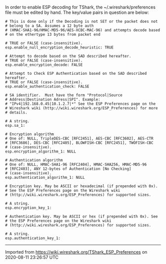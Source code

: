 In order to enable ESP decoding for TShark, the \~/.wireshark/preferences file must be edited by hand. The key/value pairs in question are below:

    # This is done only if the Decoding is not SET or the packet does not
    # belong to a SA. Assumes a 12 byte auth
    # (HMAC-SHA1-96/HMAC-MD5-96/AES-XCBC-MAC-96) and attempts decode based
    # on the ethertype 13 bytes from packet end
    
    # TRUE or FALSE (case-insensitive).
    esp.enable_null_encryption_decode_heuristic: TRUE
    
    # Attempt to decode based on the SAD described hereafter.
    # TRUE or FALSE (case-insensitive).
    esp.enable_encryption_decode: FALSE
    
    # Attempt to Check ESP Authentication based on the SAD described hereafter.
    # TRUE or FALSE (case-insensitive).
    esp.enable_authentication_check: FALSE
    
    # SA identifier.  Must have the form "Protocol|Source
    # Address|Destination Adress|SPI". Example:
    # "IPv4|192.168.0.45|10.1.2.7|*" See the ESP Preferences page on the
    # Wireshark wiki (http://wiki.wireshark.org/ESP_Preferences) for more
    # details.
    
    # A string.
    esp.sa_1:
    
    # Encryption algorithm
    # One of: NULL, TripleDES-CBC [RFC2451], AES-CBC [RFC3602], AES-CTR
    # [RFC3686], DES-CBC [RFC2405], BLOWFISH-CBC [RFC2451], TWOFISH-CBC
    # (case-insensitive).
    esp.encryption_algorithm_1: NULL
    
    # Authentication algorithm
    # One of: NULL, HMAC-SHA1-96 [RFC2404], HMAC-SHA256, HMAC-MD5-96
    # [RFC2403], ANY 12-bytes of Authentication [No Checking]
    # (case-insensitive).
    esp.authentication_algorithm_1: NULL
    
    # Encryption key. May be ASCII or hexadecimal (if prepended with 0x).
    # See the ESP Preferences page on the Wireshark wiki
    # (http://wiki.wireshark.org/ESP_Preferences) for supported sizes.
    
    # A string.
    esp.encryption_key_1:
    
    # Authentication key. May be ASCII or hex (if prepended with 0x). See
    # the ESP Preferences page on the Wireshark wiki
    # (http://wiki.wireshark.org/ESP_Preferences) for supported sizes.
    
    # A string.
    esp.authentication_key_1:

---

Imported from https://wiki.wireshark.org/TShark_ESP_Preferences on 2020-08-11 23:26:57 UTC
